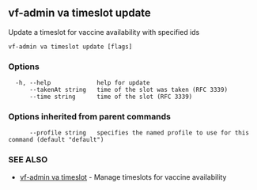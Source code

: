 ## vf-admin va timeslot update

Update a timeslot for vaccine availability with specified ids

```
vf-admin va timeslot update [flags]
```

### Options

```
  -h, --help             help for update
      --takenAt string   time of the slot was taken (RFC 3339)
      --time string      time of the slot (RFC 3339)
```

### Options inherited from parent commands

```
      --profile string   specifies the named profile to use for this command (default "default")
```

### SEE ALSO

* [vf-admin va timeslot](vf-admin_va_timeslot.md)	 - Manage timeslots for vaccine availability

